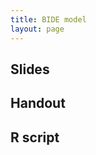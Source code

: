 ```yaml
---
title: BIDE model
layout: page
---
```



## Slides


<script async class="speakerdeck-embed" data-id="393636ac8305462bb7b1e8a2135b9b65" data-ratio="1.33333333333333" src="//speakerdeck.com/assets/embed.js"></script>




## Handout



## R script


